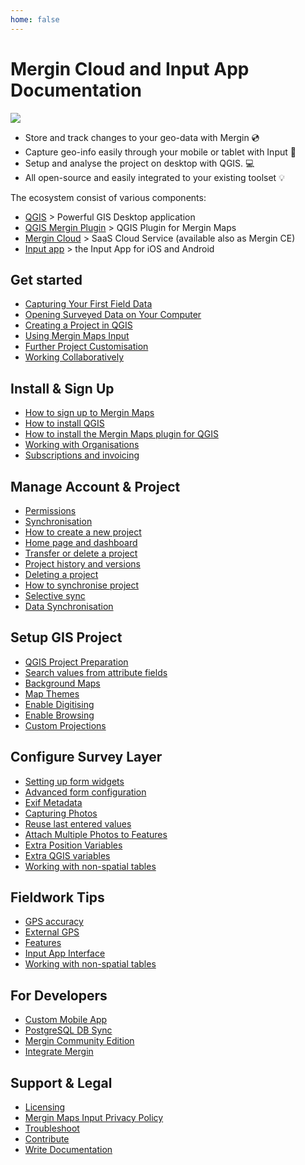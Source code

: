 ```yaml
---
home: false
---
```



# Mergin Cloud and Input App Documentation

![](preview.jpeg)

- Store and track changes to your geo-data with Mergin :cd:
- Capture geo-info easily through your mobile or tablet with Input :iphone:
- Setup and analyse the project on desktop with QGIS. :computer:
- All open-source and easily integrated to your existing toolset :bulb:

<CommunityJoin />

The ecosystem consist of various components:
 - [QGIS](https://qgis.org/) > Powerful GIS Desktop application 
 - [QGIS Mergin Plugin](https://plugins.qgis.org/plugins/Mergin/) > QGIS Plugin for Mergin Maps
 - [Mergin Cloud](https://public.cloudmergin.com) > SaaS Cloud Service (available also as Mergin CE)
 - [Input app](https://inputapp.io) > the Input App for iOS and Android
 
## Get started 

<AppDownload />

- [Capturing Your First Field Data](./tutorials/capturing-first-data/index.md)
- [Opening Surveyed Data on Your Computer](./tutorials/opening-surveyed-data-on-your-computer/index.md)
- [Creating a Project in QGIS](./tutorials/creating-a-project-in-qgis/index.md)
- [Using Mergin Maps Input](./tutorials/mobile/index.md)
- [Further Project Customisation](./tutorials/further-project-customisation/index.md)
- [Working Collaboratively](./tutorials/working-collaboratively/index.md)

## Install & Sign Up
- [How to sign up to Mergin Maps](./setup/sign-up-to-mergin-maps/)
- [How to install QGIS](./setup/install-qgis/)
- [How to install the Mergin Maps plugin for QGIS](./setup/install-mergin-maps-plugin-for-qgis/)
- [Working with Organisations](./setup/working-with-organisations/)
- [Subscriptions and invoicing](./setup/subscriptions/)

## Manage Account & Project
- [Permissions](./manage/permissions/)
- [Synchronisation](./manage/synchronisation/)
- [How to create a new project](./manage/create-project/)
- [Home page and dashboard](./manage/dashboard/)
- [Transfer or delete a project](./manage/project-advanced/)
- [Project history and versions](./manage/project-details/)
- [Deleting a project](./manage/plugin-delete-project/)
- [How to synchronise project](./manage/plugin-sync-project/)
- [Selective sync](./manage/selective_sync/)
- [Data Synchronisation](./manage/data_sync/)

## Setup GIS Project
- [QGIS Project Preparation](./gis/features/)
- [Search values from attribute fields](./gis/search_data/)
- [Background Maps](./gis/settingup_background_map/)
- [Map Themes](./gis/setup_themes/)
- [Enable Digitising](./gis/enable_digitising/)
- [Enable Browsing](./gis/enable_browsing/)
- [Custom Projections](./gis/proj/)

## Configure Survey Layer
- [Setting up form widgets](./layer/settingup_forms/)
- [Advanced form configuration](./layer/settingup_forms_settings/)
- [Exif Metadata](./layer/exif_metadata/)
- [Capturing Photos](./layer/settingup_forms_photo/)
- [Reuse last entered values](./layer/reuse_last_values/)
- [Attach Multiple Photos to Features](./layer/attach-multiple-photos-to-features/)
- [Extra Position Variables](./layer/position_variables/)
- [Extra QGIS variables](./layer/plugin-variables/)
- [Working with non-spatial tables](./layer/working_with_nonspatial_data/)

## Fieldwork Tips
- [GPS accuracy](./field/gps_accuracy/)
- [External GPS](./field/external_gps/)
- [Features](./field/input_features/)
- [Input App Interface](./field/input_ui/)
- [Working with non-spatial tables](./layer/working_with_nonspatial_data/)

## For Developers
- [Custom Mobile App](./dev/customapp/)
- [PostgreSQL DB Sync](./dev/dbsync/)
- [Mergin Community Edition](./dev/mergince/)
- [Integrate Mergin](./dev/integration/)

## Support & Legal
- [ Licensing](./misc/licensing/)
- [Mergin Maps Input Privacy Policy](./misc/privacy/)
- [Troubleshoot](./misc/troubleshoot/)
- [Contribute](./misc/contribute/)
- [Write Documentation](./misc/write-docs/index.md)

